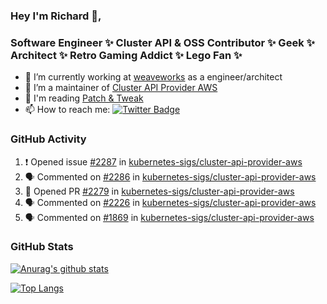 ### Hey I'm Richard 👋, 

<h3 align="left">Software Engineer ✨ Cluster API & OSS Contributor ✨ Geek ✨ Architect ✨ Retro Gaming Addict ✨ Lego Fan ✨</h3>

- 🔭 I’m currently working at [weaveworks](https://github.com/weaveworks) as a engineer/architect
- 👯 I’m a maintainer of [Cluster API Provider AWS](https://github.com/kubernetes-sigs/cluster-api-provider-aws)
- 💬 I'm reading [Patch & Tweak](https://bjooks.com/products/patch-tweak-exploring-modular-synthesis)
- 📫 How to reach me: [![Twitter Badge](https://img.shields.io/badge/-@fruit_case-00acee?style=flat&logo=Twitter&logoColor=white)](https://twitter.com/intent/follow?screen_name=fruit_case "Follow on Twitter")

### GitHub Activity 

<!--START_SECTION:activity-->
1. ❗️ Opened issue [#2287](https://github.com/kubernetes-sigs/cluster-api-provider-aws/issues/2287) in [kubernetes-sigs/cluster-api-provider-aws](https://github.com/kubernetes-sigs/cluster-api-provider-aws)
2. 🗣 Commented on [#2286](https://github.com/kubernetes-sigs/cluster-api-provider-aws/issues/2286) in [kubernetes-sigs/cluster-api-provider-aws](https://github.com/kubernetes-sigs/cluster-api-provider-aws)
3. 💪 Opened PR [#2279](https://github.com/kubernetes-sigs/cluster-api-provider-aws/pull/2279) in [kubernetes-sigs/cluster-api-provider-aws](https://github.com/kubernetes-sigs/cluster-api-provider-aws)
4. 🗣 Commented on [#2226](https://github.com/kubernetes-sigs/cluster-api-provider-aws/issues/2226) in [kubernetes-sigs/cluster-api-provider-aws](https://github.com/kubernetes-sigs/cluster-api-provider-aws)
5. 🗣 Commented on [#1869](https://github.com/kubernetes-sigs/cluster-api-provider-aws/issues/1869) in [kubernetes-sigs/cluster-api-provider-aws](https://github.com/kubernetes-sigs/cluster-api-provider-aws)
<!--END_SECTION:activity-->

### GitHub Stats

[![Anurag's github stats](https://github-readme-stats.vercel.app/api?username=richardcase&count_private=true&show_icons=true)](https://github.com/anuraghazra/github-readme-stats)

[![Top Langs](https://github-readme-stats.vercel.app/api/top-langs/?username=richardcase&hide=html&layout=compact)](https://github.com/anuraghazra/github-readme-stats)
